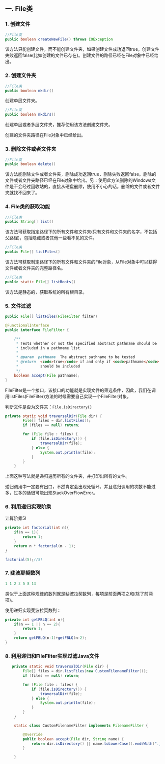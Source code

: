 ## 一. File类

### 1. 创建文件

```java
//File类
public boolean createNewFile() throws IOException
```

该方法只能创建文件，而不能创建文件夹，如果创建文件成功返回true，创建文件失败返回false(比如创建的文件已存在)。创建文件的路径已经在File对象中已经给出。

### 2. 创建文件夹

```java
//File类
public boolean mkdir()
```

创建单层文件夹。

```java
//File类
public boolean mkdirs()
```

创建单层或者多层文件夹，推荐使用该方法创建文件夹。

创建的文件夹路径在File对象中已经给出。

### 3. 删除文件或者文件夹

```java
//File类
public boolean delete()
```

该方法能删除文件或者文件夹，删除成功返回true，删除失败返回false。删除的文件或者文件夹路径已经在File对象中给出。另：使用此方法删除的Windows文件是不会经过回收站的，直接从硬盘删除，使用不小心的话，删除的文件或者文件夹就找不回来了。

### 4. File类的获取功能

```java
//File类
public String[] list()
```

该方法可获取指定路径下的所有文件和文件夹(只有文件和文件夹的名字，不包括父路径)，包括隐藏或者其他一些看不见的文件。

```java
//File类
public File[] listFiles()
```

该方法可获取制定路径下的所有文件和文件夹的File对象，从File对象中可以获得文件或者文件夹的完整路径名。

```java
//File类
public static File[] listRoots()
```

该方法是静态的，获取系统的所有根目录。

### 5. 文件过滤

```java
public File[] listFiles(FileFilter filter)

@FunctionalInterface
public interface FileFilter {

    /**
     * Tests whether or not the specified abstract pathname should be
     * included in a pathname list.
     *
     * @param  pathname  The abstract pathname to be tested
     * @return  <code>true</code> if and only if <code>pathname</code>
     *          should be included
     */
    boolean accept(File pathname);
}
```

FileFilter是一个接口，该接口的功能就是实现文件的筛选条件，因此，我们在调用listFiles(FileFilter)方法的时候需要自己实现一个FileFilter对象。

判断文件是否为文件夹：`File.isDirectory()`

```java
private static void traversalDir(File dir) {
        File[] files = dir.listFiles();
        if (files == null) return;

        for (File file : files) {
            if (file.isDirectory()) {
                traversalDir(file);
            } else {
                System.out.println(file);
            }
        }
    }
```

上面这种写法就是递归遍历所有的文件夹，并打印出所有的文件。

递归调用中一定要有出口，不然肯定会出现死循环，并且递归调用的次数不能过多，过多的话很可能出现StackOverFlowError。

### 6. 利用递归实现阶乘

计算阶乘5!

```java
private int factorial(int n){
    if(n == 1){
        return 1;
    }
    return n * factorial(n - 1);
}

factorial(5);//5!
```

### 7. 斐波那契数列

```java
1 1 2 3 5 8 13
```

类似于上面这种规律的数列就是斐波拉契数列，每项是前面两项之和(除了前两项)。

使用递归实现斐波拉契数列：

```java
private int getFBLQ(int n){
    if(n == 1 || n == 2){
        return 1;
    }
    return getFBLQ(n-1)+getFBLQ(n-2);
}
```

### 8. 利用递归和FileFilter实现过滤Java文件

```java
   private static void traversalDir(File dir) {
        File[] files = dir.listFiles(new CustomFilenameFilter());
        if (files == null) return;

        for (File file : files) {
            if (file.isDirectory()) {
                traversalDir(file);
            } else {
                System.out.println(file);
            }
        }
    }

    static class CustomFilenameFilter implements FilenameFilter {

        @Override
        public boolean accept(File dir, String name) {
            return dir.isDirectory() || name.toLowerCase().endsWith(".java");
        }

    }
```

